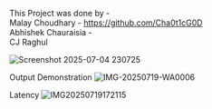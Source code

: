 This Project was done by -   
Malay Choudhary - https://github.com/Cha0t1cG0D  
Abhishek Chauraisia -  
CJ Raghul  
    

![Screenshot 2025-07-04 230725](https://github.com/user-attachments/assets/64a1cea3-7670-4e45-afef-a51e94277004)


Output Demonstration
![IMG-20250719-WA0006](https://github.com/user-attachments/assets/b2909e00-96e8-4715-89c9-3904b65b4a2f)

      
Latency 
![IMG20250719172115](https://github.com/user-attachments/assets/158a5102-1431-4276-bc2e-c31d5ef144ed)
